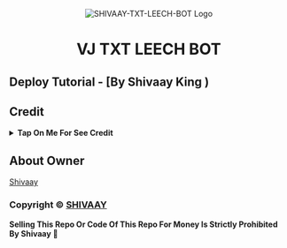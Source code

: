 <p align="center">
  <img src="" alt="SHIVAAY-TXT-LEECH-BOT Logo">
</p>
<h1 align="center">
  VJ TXT LEECH BOT
</h1>

## Deploy Tutorial - [By Shivaay King )

## Credit

<b><details><summary>Tap On Me For See Credit</summary>

💝 Credit Goes To [Tech VJ](https://telegram.me/Shivaay20005) So Don't Forgot To Give Credit

💖 And Thank You So Much To All Who Help In This Journey 💕

Copyright ©️ [Shivaay](https://telegram.me/Shivaay20005)

</b>
</details>

## About Owner 
 [Shivaay](https://telegram.me/Shivaay20005)

</details>


### Copyright ©️ [SHIVAAY]()

<b>Selling This Repo Or Code Of This Repo For Money Is Strictly Prohibited By Shivaay 🚫</b>

